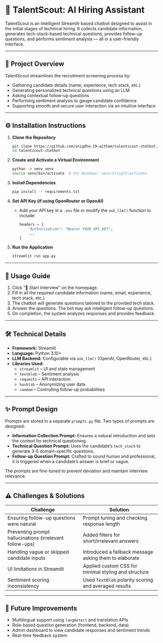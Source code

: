 # 💼 TalentScout: AI Hiring Assistant

TalentScout is an intelligent Streamlit-based chatbot designed to assist in the initial stages of technical hiring. It collects candidate information, generates tech-stack-based technical questions, provides follow-up questions, and performs sentiment analysis — all in a user-friendly interface.

---

## 🧠 Project Overview

TalentScout streamlines the recruitment screening process by:
- Gathering candidate details (name, experience, tech stack, etc.)
- Generating personalized technical questions using an LLM
- Asking contextual follow-up questions
- Performing sentiment analysis to gauge candidate confidence
- Supporting smooth and secure user interaction via an intuitive interface

---

## ⚙️ Installation Instructions

1. **Clone the Repository**
   ```bash
   git clone https://github.com/snigdha-19-aitham/talentscout-chatbot.git
   cd talentscout-chatbot
   ```

2. **Create and Activate a Virtual Environment**
   ```bash
   python -m venv venv
   source venv/bin/activate  # For Windows: venv\Scripts\activate
   ```

3. **Install Dependencies**
   ```bash
   pip install -r requirements.txt
   ```

4. **Set API Key (if using OpenRouter or OpenAI)**
   - Add your API key in a `.env` file or modify the `ask_llm()` function to include:
     ```python
     headers = {
         "Authorization": "Bearer YOUR_API_KEY",
         ...
     }
     ```

5. **Run the Application**
   ```bash
   streamlit run app.py
   ```

---

## 🧪 Usage Guide

1. Click “🚀 Start Interview” on the homepage.
2. Fill in all the required candidate information (name, email, experience, tech stack, etc.).
3. The chatbot will generate questions tailored to the provided tech stack.
4. Answer the questions. The bot may ask intelligent follow-up questions.
5. On completion, the system analyzes responses and provides feedback.

---

## 🛠️ Technical Details

- **Framework:** Streamlit
- **Language:** Python 3.10+
- **LLM Backend:** Configurable via `ask_llm()` (OpenAI, OpenRouter, etc.)
- **Libraries Used:**
  - `streamlit` – UI and state management
  - `textblob` – Sentiment analysis
  - `requests` – API interaction
  - `hashlib` – Anonymizing user data
  - `random` – Controlling follow-up probabilities

---

## ✨ Prompt Design

Prompts are stored in a separate `prompts.py` file. Two types of prompts are designed:

- **Information Collection Prompt:** Ensures a natural introduction and sets the context for technical questioning.
- **Technical Question Prompt:** Uses the candidate’s `tech_stack` to generate 3–5 domain-specific questions.
- **Follow-up Question Prompt:** Crafted to sound human and professional, it is triggered when a candidate’s answer is brief or vague.

The prompts are fine-tuned to prevent deviation and maintain interview relevance.

---

## ⚠️ Challenges & Solutions

| Challenge | Solution |
|----------|----------|
| Ensuring follow-up questions were natural | Prompt tuning and checking response length |
| Preventing prompt hallucinations (irrelevant follow-ups) | Added filters for short/irrelevant answers |
| Handling vague or skipped candidate inputs | Introduced a fallback message asking them to elaborate |
| UI limitations in Streamlit | Applied custom CSS for minimal styling and structure |
| Sentiment scoring inconsistency | Used `TextBlob` polarity scoring and averaged results |

---

## 🚀 Future Improvements

- Multilingual support using `langdetect` and translation APIs
- Role-based question generation (frontend, backend, data)
- Admin dashboard to view candidate responses and sentiment trends
- Real-time feedback system
